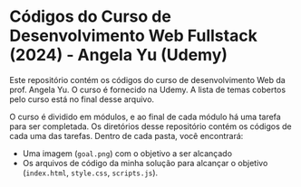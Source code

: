 # Códigos do Curso de Desenvolvimento Web Fullstack (2024) - Angela Yu (Udemy)

Este repositório contém os códigos do curso de desenvolvimento Web da prof. Angela Yu. O curso é fornecido na Udemy. A lista de temas cobertos pelo curso está no final desse arquivo.

O curso é dividido em módulos, e ao final de cada módulo há uma tarefa para ser completada. Os diretórios desse repositório contém os códigos de cada uma das tarefas. Dentro de cada pasta, você encontrará:

*  Uma imagem (`goal.png`) com o objetivo a ser alcançado
*  Os arquivos de código da minha solução para alcançar o objetivo (`index.html`, `style.css`, `scripts.js`).

